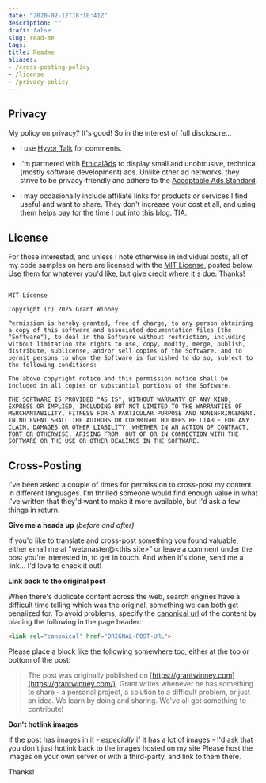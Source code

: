 ```yaml
---
date: "2020-02-12T18:10:41Z"
description: ""
draft: false
slug: read-me
tags:
title: Readme
aliases:
- /cross-posting-policy
- /license
- /privacy-policy
---
```


## Privacy

My policy on privacy? It's good! So in the interest of full disclosure...

- I use [Hyvor Talk](https://talk.hyvor.com/privacy) for comments.

- I'm partnered with [EthicalAds](https://www.ethicalads.io/privacy-policy/) to display small and unobtrusive, technical (mostly software development) ads. Unlike other ad networks, they strive to be privacy-friendly and adhere to the [Acceptable Ads Standard](https://acceptableads.com/standard/).

- I may occasionally include affiliate links for products or services I find useful and want to share. They don't increase your cost at all, and using them helps pay for the time I put into this blog. TIA.

## License

For those interested, and unless I note otherwise in individual posts, all of my code samples on here are licensed with the [MIT License](https://opensource.org/licenses/MIT), posted below. Use them for whatever you'd like, but give credit where it's due. Thanks!

---

``` {.wrap}
MIT License

Copyright (c) 2025 Grant Winney

Permission is hereby granted, free of charge, to any person obtaining a copy of this software and associated documentation files (the "Software"), to deal in the Software without restriction, including without limitation the rights to use, copy, modify, merge, publish, distribute, sublicense, and/or sell copies of the Software, and to permit persons to whom the Software is furnished to do so, subject to the following conditions:

The above copyright notice and this permission notice shall be included in all copies or substantial portions of the Software.

THE SOFTWARE IS PROVIDED "AS IS", WITHOUT WARRANTY OF ANY KIND, EXPRESS OR IMPLIED, INCLUDING BUT NOT LIMITED TO THE WARRANTIES OF MERCHANTABILITY, FITNESS FOR A PARTICULAR PURPOSE AND NONINFRINGEMENT. IN NO EVENT SHALL THE AUTHORS OR COPYRIGHT HOLDERS BE LIABLE FOR ANY CLAIM, DAMAGES OR OTHER LIABILITY, WHETHER IN AN ACTION OF CONTRACT, TORT OR OTHERWISE, ARISING FROM, OUT OF OR IN CONNECTION WITH THE SOFTWARE OR THE USE OR OTHER DEALINGS IN THE SOFTWARE.
```

## Cross-Posting

I've been asked a couple of times for permission to cross-post my content in different languages. I'm thrilled someone would find enough value in what I've written that they'd want to make it more available, but I'd ask a few things in return.

**Give me a heads up** _(before and after)_

If you'd like to translate and cross-post something you found valuable, either email me at "webmaster@\<this site>" or leave a comment under the post you're interested in, to get in touch. And when it's done, send me a link... I'd love to check it out!

**Link back to the original post**

When there's duplicate content across the web, search engines have a difficult time telling which was the original, something we can both get penalized for. To avoid problems, specify the [canonical url](https://www.reliablesoft.net/what-is-a-canonical-url/) of the content by placing the following in the page header:

```html
<link rel="canonical" href="ORIGNAL-POST-URL">
```

Please place a block like the following somewhere too, either at the top or bottom of the post:

> The post <insert post title> was originally published on [https://grantwinney.com](https://grantwinney.com/). Grant writes whenever he has something to share - a personal project, a solution to a difficult problem, or just an idea. We learn by doing and sharing. We've all got something to contribute!

**Don't hotlink images**

If the post has images in it - _especially_ if it has a lot of images - I'd ask that you don't just hotlink back to the images hosted on my site Please host the images on your own server or with a third-party, and link to them there.

Thanks!